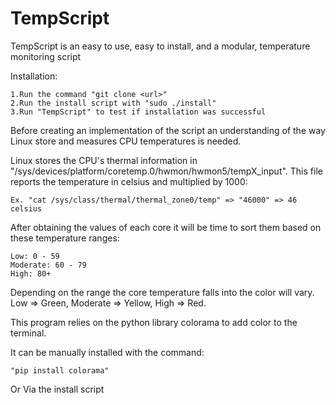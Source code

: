# TempScript
TempScript is an easy to use, easy to install, and a modular, temperature monitoring script

Installation:

	1.Run the command "git clone <url>"
	2.Run the install script with "sudo ./install"
	3.Run "TempScript" to test if installation was successful


Before creating an implementation of the script an understanding of the way Linux store and measures CPU temperatures is needed. 

Linux stores the CPU's thermal information in "/sys/devices/platform/coretemp.0/hwmon/hwmon5/tempX_input". This file reports the temperature in celsius and multiplied by 1000:

	Ex. "cat /sys/class/thermal/thermal_zone0/temp" => "46000" => 46 celsius

After obtaining the values of each core it will be time to sort them based on these temperature ranges:

	Low: 0 - 59
	Moderate: 60 - 79
	High: 80+

Depending on the range the core temperature falls into the color will vary. Low => Green, Moderate => Yellow, High => Red.

This program relies on the python library colorama to add color to the terminal. 

It can be manually installed with the command:

	"pip install colorama"

Or Via the install script
